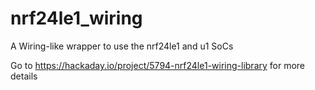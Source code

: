 # nrf24le1_wiring
A Wiring-like wrapper to use the nrf24le1 and u1 SoCs

Go to https://hackaday.io/project/5794-nrf24le1-wiring-library for more details
